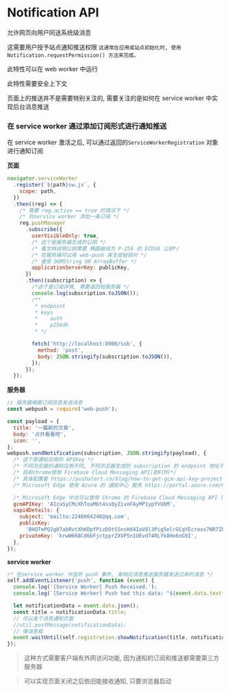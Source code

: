 # Notification API

允许网页向用户同送系统级消息

这需要用户授予站点通知推送权限
`这通常在应用或站点初始化时, 使用Notification.requestPermission() 方法来完成。`

此特性可以在 web worker 中运行

此特性需要安全上下文

页面上的推送并不是需要特别关注的, 需要关注的是如何在 service worker 中实现后台消息推送

### 在 service worker 通过添加订阅形式进行通知推送

在 service worker 激活之后, 可以通过返回的`ServiceWorkerRegistration` 对象进行通知订阅

**页面**

```js
navigator.serviceWorker
  .register(`${path}sw.js`, {
    scope: path,
  })
  .then((reg) => {
    /* 需要 reg.active == true 的情况下 */
    /* 向service worker 添加一条订阅 */
    reg.pushManager
      .subscribe({
        userVisibleOnly: true,
        /* 这个是服务器生成的公钥 */
        /* 看文档说明公钥需要 椭圆曲线为 P-256 的 ECDSA 公钥*/
        /* 在服务端可以用 web-push 库生成秘钥对 */
        /* 接受 DOMString OR ArrayBuffer */
        applicationServerKey: publicKey,
      })
      .then((subscription) => {
        /*这个是订阅详情, 需要返回给服务器 */
        console.log(subscription.toJSON());
        /**
         * endpoint
         * keys
         *    auth
         *    p256dh
         * */

        fetch('http://localhost:8900/sub', {
          method: 'post',
          body: JSON.stringify(subscription.toJSON()),
        });
      });
  });
```

**服务器**

```js
// 服务器根据订阅信息发送消息
const webpush = require('web-push');

const payload = {
  title: '一篇新的文章',
  body: '点开看看吧',
  icon: '',
};
webpush.sendNotification(subscription, JSON.stringify(payload), {
  /* 这个是通知应用的 APIKey */
  /* 不同浏览器的通知应用不同, 不同浏览器生成的 subscription 的 endpoint 地址不同 */
  /* 目前chrome使用 Firebase Cloud Messaging API(即FCM)*/
  /* 具体配置看 https://pushalert.co/blog/how-to-get-gcm-api-key-project-number/ */
  /* Microsoft Edge 使用 Azure 的 通知中心 服务 https://portal.azure.com/#allservices/category/Web*/

  /* Microsoft Edge 中也可以使用 Chrome 的 Firebase Cloud Messaging API (这是万万没想到)*/
  gcmAPIKey: 'AIzaSyCMcXhToaMbt4ss0yZivoFAyMP1ypYVUbM',
  vapidDetails: {
    subject: 'mailto:2248064246@qq.com',
    publicKey:
      'BHOTmPQ2g07abRvtXhKDpfPizDOtSSnsHd4IaV8l3Pig5elrGCqYEcroxs7NR7Ib8hcMFt8omYRDWXEywXt196k',
    privateKey: 'krwW6R8Cd6bFjctpprZXVP5n1UEvd74RLYk8Ho6nG9I',
  },
});
```

**service worker**

```js
/* 在service worker 中监听 push 事件, 来响应消息推送服务器发送过来的消息 */
self.addEventListener('push', function (event) {
  console.log('[Service Worker] Push Received.');
  console.log(`[Service Worker] Push had this data: "${event.data.text()}"`);

  let notificationData = event.data.json();
  const title = notificationData.title;
  // 可以发个消息通知页面
  //util.postMessage(notificationData);
  // 弹消息框
  event.waitUntil(self.registration.showNotification(title, notificationData));
});
```

> 这种方式需要客户端有外网访问功能, 因为通知的订阅和推送都需要第三方服务器

> 可以实现页面关闭之后依旧能接收通知, 只要浏览器启动